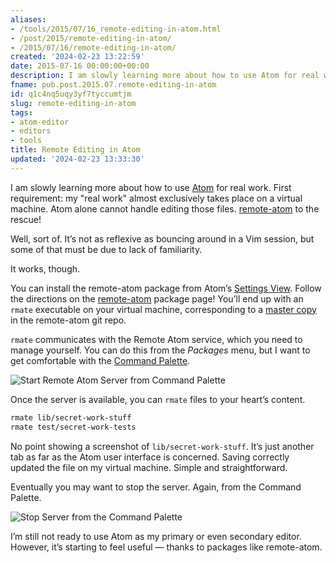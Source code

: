 ```yaml
---
aliases:
- /tools/2015/07/16_remote-editing-in-atom.html
- /post/2015/remote-editing-in-atom/
- /2015/07/16/remote-editing-in-atom/
created: '2024-02-23 13:22:59'
date: 2015-07-16 00:00:00+00:00
description: I am slowly learning more about how to use Atom for real work.
fname: pub.post.2015.07.remote-editing-in-atom
id: q1c4nq5uqy3yf7tyccumtjm
slug: remote-editing-in-atom
tags:
- atom-editor
- editors
- tools
title: Remote Editing in Atom
updated: '2024-02-23 13:33:30'
---
```


I am slowly learning more about how to use [Atom](https://atom.io) for real work. First requirement: my "real work" almost exclusively takes place on a virtual machine. Atom alone cannot handle editing those files. [remote-atom](https://atom.io/packages/remote-atom) to the rescue!

Well, sort of. It’s not as reflexive as bouncing around in a Vim session, but some of that must be due to lack of familiarity.

It works, though.

You can install the remote-atom package from Atom’s [Settings View](https://atom.io/packages/settings-view). Follow the directions on the [remote-atom](https://atom.io/packages/remote-atom) package page! You’ll end up with an `rmate` executable on your virtual machine, corresponding to a [master copy](https://raw.githubusercontent.com/aurora/rmate/master/rmate) in the remote-atom git repo.

`rmate` communicates with the Remote Atom service, which you need to manage yourself. You can do this from the *Packages* menu, but I want to get comfortable with the [Command Palette](https://atom.io/packages/command-palette).

![Start Remote Atom Server from Command Palette](assets/img/2015/remote-atom-start-server.png)

Once the server is available, you can `rmate` files to your heart’s content.

```bash
rmate lib/secret-work-stuff
rmate test/secret-work-tests
```

No point showing a screenshot of `lib/secret-work-stuff`. It’s just another tab as far as the Atom user interface is concerned. Saving correctly updated the file on my virtual machine. Simple and straightforward.

Eventually you may want to stop the server. Again, from the Command Palette.

![Stop Server from the Command Palette](assets/img/2015/remote-atom-stop-server.png)

I’m still not ready to use Atom as my primary or even secondary editor. However, it’s starting to feel useful — thanks to packages like remote-atom.